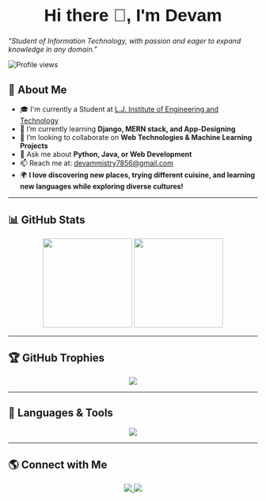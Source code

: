 <h1 align="center" style="font-size: 2.5em; font-family: 'Poppins', sans-serif;">Hi there 👋, I'm Devam</h1>

*"Student of Information Technology, with passion and eager to expand knowledge in any domain."*

![Profile views](https://komarev.com/ghpvc/?username=devammistry&label=Profile%20views&color=0e75b6&style=flat) 

## 🚀 About Me
- 🎓 I'm currently a Student at [L.J. Institute of Engineering and Technology](https://ljku.edu.in/program/engineering-b-e-m-e-10)
- 🌱 I’m currently learning **Django, MERN stack, and App-Designing**
- 🤝 I’m looking to collaborate on **Web Technologies & Machine Learning Projects**
- 💬 Ask me about **Python, Java, or Web Development**
- 📫 Reach me at: [devammistry7856@gmail.com](mailto:devammistry7856@gmail.com)
- 🌍 **I love discovering new places, trying different cuisine, and learning new languages while exploring diverse cultures!**

---

## 📊 GitHub Stats  
<div align="center">
    <img src="https://github-readme-stats.vercel.app/api?username=devammistry&show_icons=true&theme=dark" height="180px">
    <img src="https://github-readme-streak-stats.herokuapp.com/?user=devammistry&theme=dark" height="180px">
</div>

---

## 🏆 GitHub Trophies  
<p align="center">
  <img src="https://github-profile-trophy.vercel.app/?username=devammistry&theme=onedark&no-frame=true&margin-w=10" />
</p>

---

## 🚀 Languages & Tools
<p align="center">
  <img src="https://skillicons.dev/icons?i=python,java,javascript,html,css,react,nodejs,express,mongodb,mysql,bootstrap,git,github,vscode" />
</p>

---

## 🌎 Connect with Me  
<p align="center">
    <a href="https://www.linkedin.com/in/devammistry/" target="_blank">
        <img src="https://img.shields.io/badge/LinkedIn-blue?style=for-the-badge&logo=linkedin&logoColor=white" />
    </a>
    <a href="mailto:devammistry7856@gmail.com">
        <img src="https://img.shields.io/badge/Gmail-red?style=for-the-badge&logo=gmail&logoColor=white" />
    </a>
</p>
